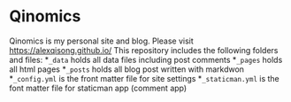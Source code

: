 # Qinomics
Qinomics is my personal site and blog. Please visit https://alexqisong.github.io/
This repository includes the following folders and files:
*`_data` holds all data files including post comments
*`_pages` holds all html pages
*`_posts` holds all blog post written with markdwon
*`_config.yml` is the front matter file for site settings
*`_staticman.yml` is the font matter file for staticman app (comment app)
